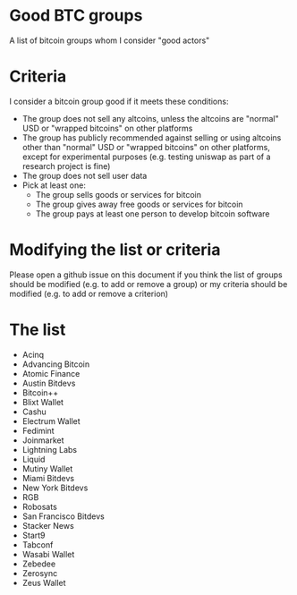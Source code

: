 # Good BTC groups
A list of bitcoin groups whom I consider "good actors"

# Criteria
I consider a bitcoin group good if it meets these conditions:
- The group does not sell any altcoins, unless the altcoins are "normal" USD or "wrapped bitcoins" on other platforms
- The group has publicly recommended against selling or using altcoins other than "normal" USD or "wrapped bitcoins" on other platforms, except for experimental purposes (e.g. testing uniswap as part of a research project is fine)
- The group does not sell user data
- Pick at least one:
  - The group sells goods or services for bitcoin
  - The group gives away free goods or services for bitcoin
  - The group pays at least one person to develop bitcoin software

# Modifying the list or criteria

Please open a github issue on this document if you think the list of groups should be modified (e.g. to add or remove a group) or my criteria should be modified (e.g. to add or remove a criterion)

# The list

- Acinq
- Advancing Bitcoin
- Atomic Finance
- Austin Bitdevs
- Bitcoin++
- Blixt Wallet
- Cashu
- Electrum Wallet
- Fedimint
- Joinmarket
- Lightning Labs
- Liquid
- Mutiny Wallet
- Miami Bitdevs
- New York Bitdevs
- RGB
- Robosats
- San Francisco Bitdevs
- Stacker News
- Start9
- Tabconf
- Wasabi Wallet
- Zebedee
- Zerosync
- Zeus Wallet
